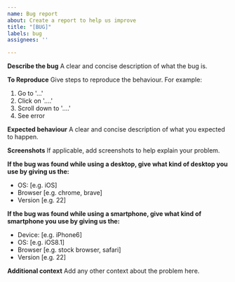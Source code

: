 ```yaml
---
name: Bug report
about: Create a report to help us improve
title: "[BUG]"
labels: bug
assignees: ''

---
```


**Describe the bug**
A clear and concise description of what the bug is.

**To Reproduce**
Give steps to reproduce the behaviour. For example:
1. Go to '...'
2. Click on '....'
3. Scroll down to '....'
4. See error

**Expected behaviour**
A clear and concise description of what you expected to happen.

**Screenshots**
If applicable, add screenshots to help explain your problem.

**If the bug was found while using a desktop, give what kind of desktop you use by giving us the:**
 - OS: [e.g. iOS]
 - Browser [e.g. chrome, brave]
 - Version [e.g. 22]

**If the bug was found while using a smartphone, give what kind of smartphone you use by giving us the:**
 - Device: [e.g. iPhone6]
 - OS: [e.g. iOS8.1]
 - Browser [e.g. stock browser, safari]
 - Version [e.g. 22]

**Additional context**
Add any other context about the problem here.
